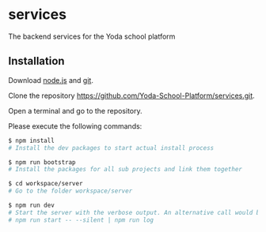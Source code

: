 # services
The backend services for the Yoda school platform

## Installation

Download [node.js](https://nodejs.org/en/) and [git](https://git-scm.com/).

Clone the repository https://github.com/Yoda-School-Platform/services.git.

Open a terminal and go to the repository.

Please execute the following commands:

```sh
$ npm install
# Install the dev packages to start actual install process

$ npm run bootstrap
# Install the packages for all sub projects and link them together

$ cd workspace/server
# Go to the folder workspace/server

$ npm run dev
# Start the server with the verbose output. An alternative call would be
# npm run start -- --silent | npm run log
```